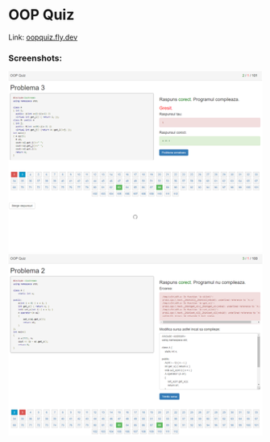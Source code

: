 # OOP Quiz



Link: [oopquiz.fly.dev](https://oopquiz.fly.dev)



### Screenshots:

![promo1](promo1.png)
![promo2](promo2.png)
